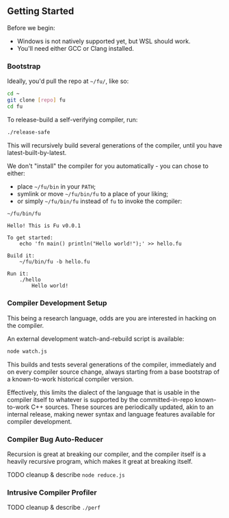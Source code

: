 
## Getting Started

Before we begin:

- Windows is not natively supported yet, but WSL should work.
- You'll need either GCC or Clang installed.

### Bootstrap

Ideally, you'd pull the repo at `~/fu/`, like so:

```sh
cd ~
git clone [repo] fu
cd fu
```

To release-build a self-verifying compiler, run:
```sh
./release-safe
```

This will recursively build several generations of the compiler, until you have latest-built-by-latest.

We don't "install" the compiler for you automatically - you can chose to either:

- place `~/fu/bin` in your `PATH`;
- symlink or move `~/fu/bin/fu` to a place of your liking;
- or simply `~/fu/bin/fu` instead of `fu` to invoke the compiler:

```sh
~/fu/bin/fu
```
```output
Hello! This is Fu v0.0.1

To get started:
    echo 'fn main() println("Hello world!");' >> hello.fu

Build it:
    ~/fu/bin/fu -b hello.fu

Run it:
    ./hello
        Hello world!
```

### Compiler Development Setup

This being a research language, odds are you are interested in hacking on the compiler.

An external development watch-and-rebuild script is available:

```sh
node watch.js
```

This builds and tests several generations of the compiler, immediately and on every compiler source change, always starting from a base bootstrap of a known-to-work historical compiler version.

Effectively, this limits the dialect of the language that is usable in the compiler itself to whatever is supported by the committed-in-repo known-to-work C++ sources. These sources are periodically updated, akin to an internal release, making newer syntax and language features available for compiler development.

### Compiler Bug Auto-Reducer

Recursion is great at breaking our compiler, and the compiler itself is a heavily recursive program, which makes it great at breaking itself.

TODO cleanup & describe `node reduce.js`

### Intrusive Compiler Profiler

TODO cleanup & describe `./perf`
